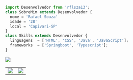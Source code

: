 ```js
import Desenvolvedor from 'rflsza13';
class SobreMim extends Desenvolvedor {
  nome = 'Rafael Souza'
  idade = '28'
  local = 'Capivari-SP'
}
class Skills extends Desenvolvedor {
  linguagens  = ['HTML', 'CSS', 'Java', 'JavaScript'];
  frameworks  = ['Springboot', 'Typescript'];
}
```
<img src="https://github-profile-summary-cards.vercel.app/api/cards/profile-details?username=rflsza13&theme=github_dark"/>
<table>
  <tr>
    <td><img src="https://github-readme-stats.vercel.app/api/top-langs/?username=rflsza13&theme=github_dark&hide_langs_below=1" /></td>
    <td><img src="https://github-readme-stats-git-masterrstaa-rickstaa.vercel.app/api?username=rflsza13&&theme=github_dark"/></td>
  </tr>
</table>
